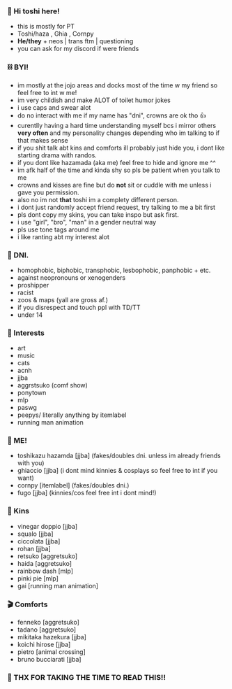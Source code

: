 ### 🦇 Hi toshi here!

- this is mostly for PT 
- Toshi/haza , Ghia , Cornpy
- **He/they** + neos | trans ftm | questioning 
- you can ask for my discord if were friends 

### ⛓ BYI!
- im mostly at the jojo areas and docks most of the time w my friend so feel free to int w me! 
- im very childish and make ALOT of toilet humor jokes
- i use caps and swear alot
- do no interact with me if my name has "dni", crowns are ok tho 👍
- curentlly having a hard time understanding myself bcs i mirror others **very often** and my personality changes depending who im talking to if that makes sense
- if you shit talk abt kins and comforts ill probably just hide you, i dont like starting drama with randos.
- if you dont like hazamada (aka me) feel free to hide and ignore me ^^
- im afk half of the time and kinda shy so pls be patient when you talk to me
- crowns and kisses are fine but do **not** sit or cuddle with me unless i gave you permission.
- also no im not **that** toshi im a complety different person.
- i dont just randomly accept friend request, try talking to me a bit first
- pls dont copy my skins, you can take inspo but ask first.
- i use "girl", "bro", "man" in a gender neutral way
- pls use tone tags around me
- i like ranting abt my interest alot

### 💢 DNI.
- homophobic, biphobic, transphobic, lesbophobic, panphobic + etc.
- against neopronouns or xenogenders
- proshipper
- racist
- zoos & maps (yall are gross af.)
- if you disrespect and touch ppl with TD/TT
- under 14

### 🦷 Interests
- art
- music 
- cats
- acnh
- jjba
- aggrstsuko (comf show)
- ponytown
- mlp
- paswg
- peepys/ literally anything by itemlabel
- running man animation

### 💫 ME!
- toshikazu hazamda [jjba] (fakes/doubles dni. unless im already friends with you)
- ghiaccio [jjba] (i dont mind kinnies & cosplays so feel free to int if you want)
- cornpy [itemlabel] (fakes/doubles dni.)
- fugo [jjba] (kinnies/cos feel free int i dont mind!)

### 💉 Kins
- vinegar doppio [jjba]
- squalo [jjba]
- ciccolata [jjba]
- rohan [jjba]
- retsuko [aggretsuko]
- haida [aggretsuko]
- rainbow dash [mlp]
- pinki pie [mlp]
- gai [running man animation]

### 🎬 Comforts
- fenneko [aggretsuko]
- tadano [aggretsuko]
- mikitaka hazekura [jjba]
- koichi hirose [jjba]
- pietro [animal crossing]
- bruno bucciarati [jjba]

### 📎 THX FOR TAKING THE TIME TO READ THIS!!
